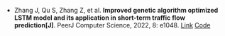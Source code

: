 * Zhang J, Qu S, Zhang Z, et al. <b>Improved genetic algorithm optimized LSTM model and its application in short-term traffic flow prediction[J]</b>. PeerJ Computer Science, 2022, 8: e1048. [Link](https://peerj.com/articles/cs-1048/) [Code](http://dx.doi.org/10.7717/peerj-cs.1048#supplemental-information)